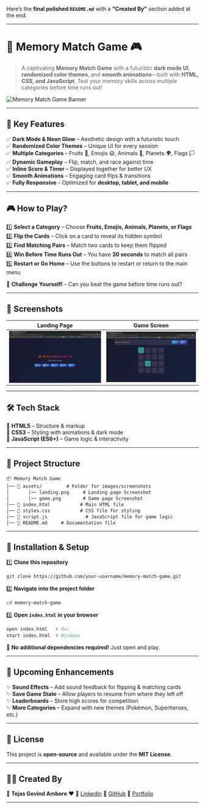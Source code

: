 Here’s the **final polished `README.md`** with a **"Created By"** section added at the end.  

---

# 🧠 **Memory Match Game** 🎮  

> A captivating **Memory Match Game** with a futuristic **dark mode UI**, **randomized color themes**, and **smooth animations**—built with **HTML, CSS, and JavaScript**. Test your memory skills across multiple categories before time runs out!  

![Memory Match Game Banner](assets/banner.png)  

---

## 🌟 **Key Features**  
✅ **Dark Mode & Neon Glow** – Aesthetic design with a futuristic touch  
✅ **Randomized Color Themes** – Unique UI for every session  
✅ **Multiple Categories** – Fruits 🍎, Emojis 😃, Animals 🐶, Planets 🌍, Flags 🏳️  
✅ **Dynamic Gameplay** – Flip, match, and race against time  
✅ **Inline Score & Timer** – Displayed together for better UX  
✅ **Smooth Animations** – Engaging card flips & transitions  
✅ **Fully Responsive** – Optimized for **desktop, tablet, and mobile**  

---

## 🎮 **How to Play?**  
1️⃣ **Select a Category** – Choose **Fruits, Emojis, Animals, Planets, or Flags**  
2️⃣ **Flip the Cards** – Click on a card to reveal its hidden symbol  
3️⃣ **Find Matching Pairs** – Match two cards to keep them flipped  
4️⃣ **Win Before Time Runs Out** – You have **30 seconds** to match all pairs  
5️⃣ **Restart or Go Home** – Use the buttons to restart or return to the main menu  

🚀 **Challenge Yourself!** – Can you beat the game before time runs out?  

---

## 📸 **Screenshots**  

| Landing Page | Game Screen |
|-------------|------------|
| ![Landing Page](assets/landing.png) | ![Game Screen](assets/game.png) |

---

## 🛠️ **Tech Stack**  
🔹 **HTML5** – Structure & markup  
🔹 **CSS3** – Styling with animations & dark mode  
🔹 **JavaScript (ES6+)** – Game logic & interactivity  

---

## 📂 **Project Structure**  
```
📦 Memory Match Game
│── 📂 assets/         # Folder for images/screenshots
│       │── landing.png     # Landing page Screenshot
│       │── game.png        # Game page Screenshot
│── 📜 index.html           # Main HTML file
│── 📜 styles.css           # CSS file for styling
│── 📜 script.js              # JavaScript file for game logic
│── 📜 README.md     # Documentation file
```

---

## 🚀 **Installation & Setup**  
1️⃣ **Clone this repository**  
```sh
git clone https://github.com/your-username/memory-match-game.git
```
2️⃣ **Navigate into the project folder**  
```sh
cd memory-match-game
```
3️⃣ **Open `index.html` in your browser**  
```sh
open index.html   # Mac
start index.html  # Windows
```
📌 **No additional dependencies required!** Just open and play.  

---

## 🎯 **Upcoming Enhancements**  
✨ **Sound Effects** – Add sound feedback for flipping & matching cards  
✨ **Save Game State** – Allow players to resume from where they left off  
✨ **Leaderboards** – Store high scores for competition  
✨ **More Categories** – Expand with new themes (Pokémon, Superheroes, etc.)  

---

## 📜 **License**  
This project is **open-source** and available under the **MIT License**.  

---

## 👨‍💻 **Created By**  
🚀 **Tejas Govind Ambore**  ❤️
🔗 [LinkedIn](https://www.linkedin.com/in/tejas-ambore) 
🔗 [GitHub](https://github.com/Tejas-Ambore) 
🔗 [Portfolio](#)  

---
